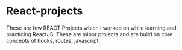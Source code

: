 # React-projects
These are few REACT Projects which I worked on while learning and practicing ReactJS. These are minor projects and are build on core concepts of hooks, routes, javascript.

